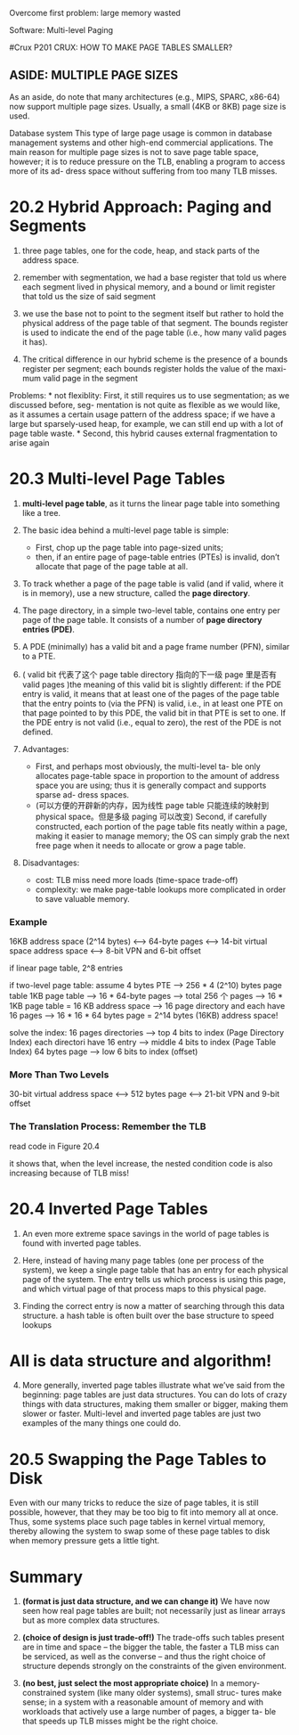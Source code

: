 Overcome first problem: large memory wasted

Software: Multi-level Paging

#Crux P201
CRUX: HOW TO MAKE PAGE TABLES SMALLER?

## ASIDE: MULTIPLE PAGE SIZES
As an aside, do note that many architectures (e.g., MIPS, SPARC, x86-64) now support multiple page sizes. Usually, a small (4KB or 8KB) page size is used.

Database system
This type of large page usage is common in database management systems and other high-end commercial applications. The main reason for multiple page sizes is not to save page table space, however; it is to reduce pressure on the TLB, enabling a program to access more of its ad- dress space without suffering from too many TLB misses.

# 20.2 Hybrid Approach: Paging and Segments
1. three page tables, one for the code, heap, and stack parts of the address space.

2. remember with segmentation, we had a base register that told us where each segment lived in physical memory, and a bound or limit register that told us the size of said segment
3. we use the base not to point to the segment itself but rather to hold the physical address of the page table of that segment. The bounds register is used to indicate the end of the page table (i.e., how many valid pages it has).

4. The critical difference in our hybrid scheme is the presence of a bounds register per segment; each bounds register holds the value of the maxi- mum valid page in the segment


Problems:
    * not flexiblity: First, it still requires us to use segmentation; as we discussed before, seg- mentation is not quite as flexible as we would like, as it assumes a certain usage pattern of the address space; if we have a large but sparsely-used heap, for example, we can still end up with a lot of page table waste.
    * Second, this hybrid causes external fragmentation to arise again


# 20.3 Multi-level Page Tables
1. __multi-level page table__, as it turns the linear page table into something like a tree.

2. The basic idea behind a multi-level page table is simple:
    * First, chop up the page table into page-sized units;
    *  then, if an entire page of page-table entries (PTEs) is invalid, don’t allocate that page of the page table at all.
   
3. To track whether a page of the page table is valid (and if valid, where it is in memory), use a new structure, called the __page directory__.

4. The page directory, in a simple two-level table, contains one entry per page of the page table. It consists of a number of __page directory entries (PDE)__.

5. A PDE (minimally) has a valid bit and a page frame number (PFN), similar to a PTE.

6. ( valid bit 代表了这个 page table directory 指向的下一级 page 里是否有 valid pages )the meaning of this valid bit is slightly different: if the PDE entry is valid, it means that at least one of the pages of the page table that the entry points to (via the PFN) is valid, i.e., in at least one PTE on that page pointed to by this PDE, the valid bit in that PTE is set to one. If the PDE entry is not valid (i.e., equal to zero), the rest of the PDE is not defined.


7. Advantages:
    * First, and perhaps most obviously, the multi-level ta- ble only allocates page-table space in proportion to the amount of address space you are using; thus it is generally compact and supports sparse ad- dress spaces.
    * (可以方便的开辟新的内存，因为线性 page table 只能连续的映射到 physical space。但是多级 paging 可以改变) Second, if carefully constructed, each portion of the page table fits neatly within a page, making it easier to manage memory; the OS can simply grab the next free page when it needs to allocate or grow a page table. 


8. Disadvantages:
    * cost: TLB miss need more loads (time-space trade-off)
    * complexity: we make page-table lookups more complicated in order to save valuable memory.




###    Example
16KB address space (2^14 bytes) <--> 64-byte pages <--> 14-bit virtual space address space <--> 8-bit VPN and 6-bit offset

if linear page table, 2^8 entries

if two-level page table:
assume 4 bytes PTE --> 256 * 4 (2^10) bytes page table
1KB page table --> 16 * 64-byte pages --> 
total 256 个 pages  --> 16 * 1KB page table = 16 KB address space --> 16 page directory and each have 16 pages --> 16 * 16 * 64 bytes page = 2^14 bytes (16KB) address space! 

solve the index:
16 pages directories --> top 4 bits to index (Page Directory Index)
each directori have 16 entry --> middle 4 bits to index (Page Table Index)
64 bytes page --> low 6 bits to index (offset)


### More Than Two Levels
30-bit virtual address space <--> 512 bytes page <--> 21-bit VPN and 9-bit offset

### The Translation Process: Remember the TLB
read code in Figure 20.4

it shows that, when the level increase, the nested condition code is also increasing because of TLB miss!




# 20.4 Inverted Page Tables
1. An even more extreme space savings in the world of page tables is found with inverted page tables.

2. Here, instead of having many page tables (one per process of the system), we keep a single page table that has an entry for each physical page of the system. The entry tells us which process is using this page, and which virtual page of that process maps to this physical page.

3. Finding the correct entry is now a matter of searching through this data structure.  a hash table is often built over the base structure to speed lookups

# All is data structure and algorithm!
4. More generally, inverted page tables illustrate what we’ve said from the beginning: page tables are just data structures. You can do lots of crazy things with data structures, making them smaller or bigger, making them slower or faster. Multi-level and inverted page tables are just two examples of the many things one could do.

# 20.5 Swapping the Page Tables to Disk
Even with our many tricks to reduce the size of page tables, it is still possible, however, that they may be too big to fit into memory all at once. Thus, some systems place such page tables in kernel virtual memory, thereby allowing the system to swap some of these page tables to disk when memory pressure gets a little tight.


# Summary
1. __(format is just data structure, and we can change it)__ We have now seen how real page tables are built; not necessarily just as linear arrays but as more complex data structures.

2. __(choice of design is just trade-off!)__ The trade-offs such tables present are in time and space – the bigger the table, the faster a TLB miss can be serviced, as well as the converse – and thus the right choice of structure depends strongly on the constraints of the given environment.

3. __(no best, just select the most appropriate choice)__ In a memory-constrained system (like many older systems), small struc- tures make sense; in a system with a reasonable amount of memory and with workloads that actively use a large number of pages, a bigger ta- ble that speeds up TLB misses might be the right choice.


